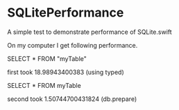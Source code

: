 SQLitePerformance
=================

A simple test to demonstrate performance of SQLite.swift

On my computer I get following performance.

SELECT * FROM "myTable"

first took 18.98943400383 (using typed)

SELECT * FROM myTable

second took 1.50744700431824 (db.prepare)
